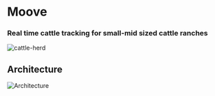 # Moove 
### Real time cattle tracking for small-mid sized cattle ranches
![cattle-herd](https://victoria.mediaplanet.com/app/uploads/sites/114/2021/05/cattle-herding.jpg)
## Architecture
![Architecture](https://u-sea-metro.s3.us-west-2.amazonaws.com/ab2-arch.png)
